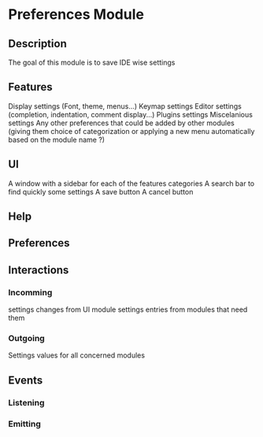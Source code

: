 # **Preferences Module**

## **Description**
The goal of this module is to save IDE wise settings

## **Features**
Display settings (Font, theme, menus...)
Keymap settings
Editor settings (completion, indentation, comment display...)
Plugins settings
Miscelanious settings
Any other preferences that could be added by other modules (giving them choice of categorization or applying a new menu automatically based on the module name ?)

## **UI**
A window with a sidebar for each of the features categories
A search bar to find quickly some settings
A save button
A cancel button

## **Help**

## **Preferences**

## **Interactions**

### Incomming
settings changes from UI module
settings entries from modules that need them

### Outgoing
Settings values for all concerned modules

## **Events**

### Listening

### Emitting